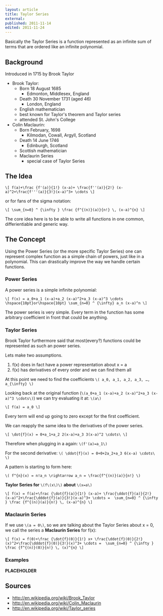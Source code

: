 ```yaml
---
layout: article
title: Taylor Series
external:
published: 2011-11-14
edited: 2011-11-24
---
```


Basically the Taylor Series is a function represented as an infinite sum of terms that are ordered like an infinite polynomial.

## Background

Introduced in 1715 by Brook Taylor

* Brook Taylor:
  * Born 18 August 1685
    * Edmonton, Middlesex, England
  * Death 30 November 1731 (aged 46)
    * London, England
  * English mathematician
  * best known for Taylor's theorem and Taylor series
  * attended St. John's College
* Colin Maclaurin:
  * Born February, 1698
    * Kilmodan, Cowall, Argyll, Scotland
  * Death 14 June 1746
    * Edinburgh, Scotland
  * Scottish mathematician
  * Maclaurin Series
    * special case of Taylor Series

## The Idea

`\[
f(a)+\frac {f'(a)}{1!} (x-a)+ \frac{f''(a)}{2!} (x-a)^2+\frac{f'''(a)}{3!}(x-a)^3+ \cdots
\]`

or for fans of the sigma notation:

`\[
\sum_{n=0} ^ {\infty } \frac {f^{(n)}(a)}{n!} \, (x-a)^{n}
\]`

The core idea here is to be able to write all functions in one common, differientiable and generic way.

## The Concept

Using the Power Series (or the more specific Taylor Series) one can represent complex function as a simple chain of powers, just like in a polynomial.
This can drastically improve the way we handle certain functions.

### Power Series

A power series is a simple infinite polynomial:

`\[
f(x) = a_0+a_1 (x-a)+a_2 (x-a)^2+a_3 (x-a)^3 \cdots
\hspace{10pt}or\hspace{10pt}
\sum_{n=0} ^ {\infty} a_n (x-a)^n
\]`

The power series is very simple. Every term in the function has some arbitrary coefficient in front that could be anything.

### Taylor Series

Brook Taylor furthermore said that most(every?) functions could be represented as such an power series.

Lets make two assumptions.

1. f(x) does in fact have a power representation about x = a
2. f(x) has derivatives of every order and we can find them all

At this point we need to find the coefficients `\(
a_0, a_1, a_2, a_3, …, a_{\infty}
\)`

Looking back at the original function (`\(a_0+a_1 (x-a)+a_2 (x-a)^2+a_3 (x-a)^3 \cdots\)`) we can try evaluating it at: `\(a\)`

`\[
f(a) = a_0
\]`

Every term will end up going to zero except for the first coefficient.

We can reapply the same idea to the derivatives of the power series.

`\[
\dot{f}(x) = 0+a_1+a_2 2(x-a)+a_3 3(x-a)^2 \cdots\
\]`

Therefore when plugging in a again: `\(f'(a)=a_1\)`

For the second derivative: `\(
\ddot{f}(x) = 0+0+2a_2+a_3 6(x-a) \cdots\
\)`

A pattern is starting to form here:

`\(
f^{n}(x) = n!a_n \rightarrow a_n = \frac{f^{(n)}(a)}{n!}
\)`

**Taylor Series for** `\(f\(x\)\)` **about** `\(x=a\)`

`\[
f(x) = f(a)+\frac {\dot{f}(a)}{1!} (x-a)+ \frac{\ddot{f}(a)}{2!} (x-a)^2+\frac{\dddot{f}(a)}{3!}(x-a)^3+ \cdots =  \sum_{n=0} ^ {\infty } \frac {f^{(n)}(a)}{n!} \, (x-a)^{n}
\]`

### Maclaurin Series

If we use `\(a = 0\)`, so we are talking about the Taylor Series about x = 0, we call the series a **Maclaurin Series** for f(x):

`\[
f(x) = f(0)+\frac {\dot{f}(0)}{1!} x+ \frac{\ddot{f}(0)}{2!} (x)^2+\frac{\dddot{f}(0)}{3!}(x)^3+ \cdots =  \sum_{n=0} ^ {\infty } \frac {f^{(n)}(0)}{n!} \, (x)^{n}
\]`

### Examples

**__PLACEHOLDER__**

## Sources

* http://en.wikipedia.org/wiki/Brook_Taylor
* http://en.wikipedia.org/wiki/Colin_Maclaurin
* http://en.wikipedia.org/wiki/Taylor_series
